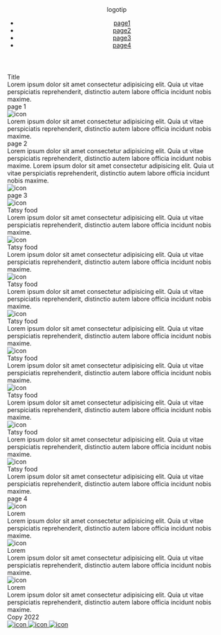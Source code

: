 <!DOCTYPE html>
<html lang="en">
<head>
   <meta charset="UTF-8">
   <meta http-equiv="X-UA-Compatible" content="IE=edge">
   <meta name="viewport" content="width=device-width, initial-scale=1.0">
   <link rel="stylesheet" href="css/style.css">
   <link rel="stylesheet" href="css/media.css">
   <title>Self 12</title>
</head>
<body>
   <div class="wrapper">
      <header class="header">
         <div class="head">
            <div onclick="show()" class="logo text_logo">logotip</div>
         </div>
         <div class="head2">
            <nav class="nav">
               <ul class="ul">
                  <li class="li">
                     <a onclick="show1()" href="#" class="nav_link">page1</a>
                  </li>
                  <li class="li">
                     <a onclick="show2()" href="#" class="nav_link">page2</a>
                  </li>
                  <li class="li">
                     <a onclick="show3()" href="#" class="nav_link">page3</a>
                  </li>
                  <li class="li">
                     <a onclick="show4()" href="#" class="nav_link">page4</a>
                  </li>
               </ul>
            </nav>
         </div>
      </header>
      <main class="main">
         <div id="main_content" class="main_content">
            <div class="page">
               <div id="title" class="title title0">Title</div>
               <div class="page_text">
                  <div id="text" class="text">
                     Lorem ipsum dolor sit amet consectetur adipisicing elit. Quia ut vitae perspiciatis 
                     reprehenderit, distinctio autem labore officia incidunt nobis maxime.
                  </div>
               </div>
            </div>
            <div class="page1">
               <div id="title1" class="title title1">
                  page 1
               </div>
               <div id="img1" class="img1">
                  <img src="img/img1.png" alt="icon">
               </div>
               <div id="page1_text" class="page1_text">
                  <div class="text1">
                     Lorem ipsum dolor sit amet consectetur adipisicing elit. Quia ut vitae perspiciatis 
                     reprehenderit, distinctio autem labore officia incidunt nobis maxime.
                  </div>
               </div>
            </div>
            <div class="page2">
               <div id="title2" class="title title2">
                  page 2
               </div>
               <div id="page2_content" class="page2_content">
                  <div class="page2_text text2">
                     Lorem ipsum dolor sit amet consectetur adipisicing elit. Quia ut vitae perspiciatis 
                     reprehenderit, distinctio autem labore officia incidunt nobis maxime. Lorem ipsum dolor 
                     sit amet consectetur adipisicing elit. Quia ut vitae perspiciatis reprehenderit, distinctio 
                     autem labore officia incidunt nobis maxime.
                  </div>
                  <div class="page2_img">
                     <img src="img/img2.png" alt="icon">
                  </div>
               </div>
            </div>
            <div class="page3">
               <div id="title3" class="title3 title">
                  page 3
               </div>
               <div id="page3_content" class="page3_content">
                  <div class="page3_items">
                     <div class="page3_item">
                        <div class="img3">
                           <img src="img/img3.png" alt="icon">
                        </div>
                        <div class="page3_text">
                           <div>
                              <div class="text31">
                                 Tatsy food
                              </div>
                              <div class="text32">
                                 Lorem ipsum dolor sit amet consectetur adipisicing elit. Quia ut vitae perspiciatis 
                                 reprehenderit, distinctio autem labore officia incidunt nobis maxime.
                              </div>
                           </div>
                        </div>
                     </div>
                     <div class="page3_item">
                        <div class="img3">
                           <img src="img/img3.png" alt="icon">
                        </div>
                        <div class="page3_text">
                           <div>
                              <div class="text31">
                                 Tatsy food
                              </div>
                              <div class="text32">
                                 Lorem ipsum dolor sit amet consectetur adipisicing elit. Quia ut vitae perspiciatis 
                                 reprehenderit, distinctio autem labore officia incidunt nobis maxime.
                              </div>
                           </div>
                        </div>
                     </div>
                     <div class="page3_item">
                        <div class="img3">
                           <img src="img/img3.png" alt="icon">
                        </div>
                        <div class="page3_text">
                           <div>
                              <div class="text31">
                                 Tatsy food
                              </div>
                              <div class="text32">
                                 Lorem ipsum dolor sit amet consectetur adipisicing elit. Quia ut vitae perspiciatis 
                                 reprehenderit, distinctio autem labore officia incidunt nobis maxime.
                              </div>
                           </div>
                        </div>
                     </div>
                     <div class="page3_item">
                        <div class="img3">
                           <img src="img/img3.png" alt="icon">
                        </div>
                        <div class="page3_text">
                           <div>
                              <div class="text31">
                                 Tatsy food
                              </div>
                              <div class="text32">
                                 Lorem ipsum dolor sit amet consectetur adipisicing elit. Quia ut vitae perspiciatis 
                                 reprehenderit, distinctio autem labore officia incidunt nobis maxime.
                              </div>
                           </div>
                        </div>
                     </div>
                     <div class="page3_item">
                        <div class="img3">
                           <img src="img/img3.png" alt="icon">
                        </div>
                        <div class="page3_text">
                           <div>
                              <div class="text31">
                                 Tatsy food
                              </div>
                              <div class="text32">
                                 Lorem ipsum dolor sit amet consectetur adipisicing elit. Quia ut vitae perspiciatis 
                                 reprehenderit, distinctio autem labore officia incidunt nobis maxime.
                              </div>
                           </div>
                        </div>
                     </div>
                     <div class="page3_item">
                        <div class="img3">
                           <img src="img/img3.png" alt="icon">
                        </div>
                        <div class="page3_text">
                           <div>
                              <div class="text31">
                                 Tatsy food
                              </div>
                              <div class="text32">
                                 Lorem ipsum dolor sit amet consectetur adipisicing elit. Quia ut vitae perspiciatis 
                                 reprehenderit, distinctio autem labore officia incidunt nobis maxime.
                              </div>
                           </div>
                        </div>
                     </div>
                     <div class="page3_item">
                        <div class="img3">
                           <img src="img/img3.png" alt="icon">
                        </div>
                        <div class="page3_text">
                           <div>
                              <div class="text31">
                                 Tatsy food
                              </div>
                              <div class="text32">
                                 Lorem ipsum dolor sit amet consectetur adipisicing elit. Quia ut vitae perspiciatis 
                                 reprehenderit, distinctio autem labore officia incidunt nobis maxime.
                              </div>
                           </div>
                        </div>
                     </div>
                     <div class="page3_item">
                        <div class="img3">
                           <img src="img/img3.png" alt="icon">
                        </div>
                        <div class="page3_text">
                           <div>
                              <div class="text31">
                                 Tatsy food
                              </div>
                              <div class="text32">
                                 Lorem ipsum dolor sit amet consectetur adipisicing elit. Quia ut vitae perspiciatis 
                                 reprehenderit, distinctio autem labore officia incidunt nobis maxime.
                              </div>
                           </div>
                        </div>
                     </div>
                  </div>
               </div>
            </div>
            <div class="page4">
               <div id="title4" class="title4 title">
                  page 4
               </div>
               <div id="page4_content" class="page4_content">
                  <div class="page4_items one">
                     <div class="page4_item">
                        <div class="img4">
                           <img src="img/img4.png" alt="icon">
                        </div>
                        <div class="page4_text">
                           <div class="page4_title text41">
                              Lorem
                           </div>
                           <div class="page4_text2 text42">
                              Lorem ipsum dolor sit amet consectetur adipisicing elit. Quia ut vitae 
                              perspiciatis reprehenderit, distinctio autem labore officia incidunt nobis maxime.
                           </div>
                        </div>
                     </div>
                     <div class="page4_item">
                        <div class="img4">
                           <img src="img/img4.png" alt="icon">
                        </div>
                        <div class="page4_text">
                           <div class="page4_title text41">
                              Lorem
                           </div>
                           <div class="page4_text2 text42">
                              Lorem ipsum dolor sit amet consectetur adipisicing elit. Quia ut vitae 
                              perspiciatis reprehenderit, distinctio autem labore officia incidunt nobis maxime.
                           </div>
                        </div>
                     </div>
                     <div class="page4_item">
                        <div class="img4">
                           <img src="img/img4.png" alt="icon">
                        </div>
                        <div class="page4_text">
                           <div class="page4_title text41">
                              Lorem
                           </div>
                           <div class="page4_text2 text42">
                              Lorem ipsum dolor sit amet consectetur adipisicing elit. Quia ut vitae 
                              perspiciatis reprehenderit, distinctio autem labore officia incidunt nobis maxime.
                           </div>
                        </div>
                     </div>
                  </div>
               </div>
            </div>
         </div>
      </main>
      <footer class="footer">
         <div class="footer_text">
            Copy 2022
         </div>
         <div class="footer_soces">
            <a href="#" class="soc_lik">
               <img src="img/soc1.png" alt="icon">
            </a>
            <a href="#" class="soc_lik">
               <img src="img/soc2.png" alt="icon">
            </a>
            <a href="#" class="soc_lik">
               <img src="img/soc3.png" alt="icon">
            </a>
         </div>
      </footer>
   </div>
   <script src="js/jquery-1.9.1.min.js"></script>
   <script src="js/main.js"></script>
</body>
</html>
